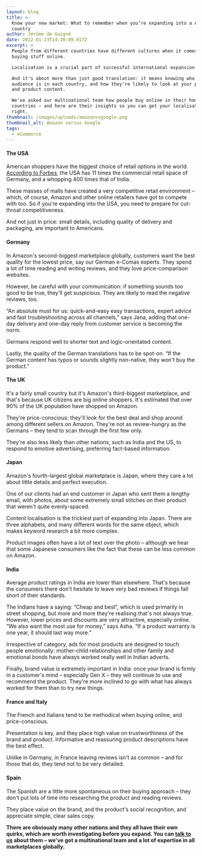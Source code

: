 ```yaml
---
layout: blog
title: >-
  Know your new market: What to remember when you’re expanding into a new
  country
author: Jérôme de Guigné
date: 2022-01-23T14:20:09.017Z
excerpt: >
  People from different countries have different cultures when it comes to
  buying stuff online.

  Localisation is a crucial part of successful international expansion.

  And it's about more than just good translation: it means knowing who your
  audience is in each country, and how they're likely to look at your product
  and product content.

  We've asked our multinational team how people buy online in their home
  countries – and here are their insights so you can get your localisation
  right.
thumbnail: /images/uploads/amazonvsgoogle.png
thumbnail_alt: Amazon versus Google
tags:
  - eCommerce
---
```


#### The USA

American shoppers have the biggest choice of retail options in the world.
[According to Forbes](https://www.forbes.com/sites/adamhartung/2017/05/31/why-the-amazon-effect-is-so-huge-in-the-usa-and-greater-than-in-other-countries/?sh=3f1fc7b1aaef),
the USA has 11 times the commercial retail space of Germany, and a whopping 400
times that of India.

These masses of malls have created a very competitive retail environment –
which, of course, Amazon and other online retailers have got to compete with
too. So if you're expanding into the USA, you need to prepare for cut-throat
competitiveness.

And not just in price: small details, including quality of delivery and
packaging, are important to Americans.

#### Germany

In Amazon's second-biggest marketplace globally, customers want the best quality
for the lowest price, say our German e-Comas experts. They spend a lot of time
reading and writing reviews, and they love price-comparison websites.

However, be careful with your communication: if something sounds too good to be
true, they'll get suspicious. They are likely to read the negative reviews, too.

“An absolute must for us: quick-and-easy easy transactions, expert advice and
fast troubleshooting across all channels,” says Jana, adding that one-day
delivery and one-day reply from customer service is becoming the norm.

Germans respond well to shorter text and logic-orientated content.

Lastly, the quality of the German translations has to be spot-on. “If the German
content has typos or sounds slightly non-native, they won't buy the product.”

#### The UK

It's a fairly small country but it's Amazon's third-biggest marketplace, and
that's because UK citizens are big online shoppers. It's estimated that over 90%
of the UK population have shopped on Amazon.

They're price-conscious: they'll look for the best deal and shop around among
different sellers on Amazon. They're not as review-hungry as the Germans – they
tend to scan through the first few only.

They're also less likely than other nations, such as India and the US, to
respond to emotive advertising, preferring fact-based information.

#### Japan

Amazon's fourth-largest global marketplace is Japan, where they care a lot about
little details and perfect execution.

One of our clients had an end customer in Japan who sent them a lengthy email,
with photos, about some extremely small stitches on their product that weren't
quite evenly-spaced.

Content localisation is the trickiest part of expanding into Japan. There are
three alphabets, and many different words for the same object, which makes
keyword research a bit more complex.

Product images often have a lot of text over the photo – although we hear that
some Japanese consumers like the fact that these can be less common on Amazon.

#### India

Average product ratings in India are lower than elsewhere. That's because the
consumers there don't hesitate to leave very bad reviews if things fall short of
their standards.

The Indians have a saying: “Cheap and best”, which is used primarily in street
shopping, but more and more they're realising that's not always true. However,
lower prices and discounts are very attractive, especially online. “We also want
the most use for money,” says Asha. “If a product warranty is one year, it
should last way more.”

Irrespective of category, ads for most products are designed to touch people
emotionally: mother-child relationships and other family and emotional bonds
have always worked really well in Indian adverts.

Finally, brand value is extremely important in India: once your brand is firmly
in a customer's mind – especially Gen X – they will continue to use and
recommend the product. They're more inclined to go with what has always worked
for them than to try new things.

#### France and Italy

The French and Italians tend to be methodical when buying online, and
price-conscious.

Presentation is key, and they place high value on trustworthiness of the brand
and product. Informative and reassuring product descriptions have the best
effect.

Unlike in Germany, in France leaving reviews isn't as common – and for those
that do, they tend not to be very detailed.

#### Spain

The Spanish are a little more spontaneous on their buying approach – they don't
put lots of time into researching the product and reading reviews.

They place value on the brand, and the product's social recognition, and
appreciate simple, clear sales copy.

**There are obviously many other nations and they all have their own quirks,
which are worth investigating before you expand. You can
[talk to us](http://e-comas.com/contact.html) about them – we've got a
multinational team and a lot of expertise in all marketplaces globally.**
